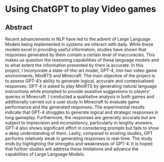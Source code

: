# Using ChatGPT to play Video games

## Abstract
Recent advancements in NLP have led to the advent of Large Language Models being implemented in systems we interact with daily. While these models excel in providing useful information, studies have shown that responses generated by them contain a certain level of inaccuracies. This makes us question the reasoning capabilities of these language models and to what extent the information presented by them is accurate. In this project, I incorporate a state-of-the-art model, GPT-4, into two video game environments, MiniRTS and Minecraft. The main objective of the project is to assess GPT-4’s ability to generate logical, accurate and contextualised responses. GPT-4 is asked to play MiniRTS by generating natural language instructions while prompted to provide assistive suggestions to players’ queries in Minecraft. I conducted a qualitative analysis in both games and additionally carried out a user study in Minecraft to evaluate game performance and the generated responses. The experimental results indicate that GPT-4 struggles to generate logical and strategic responses in long gameplay. Furthermore, the responses are generally accurate but are subject to imprecision and inconsistency, particularly in lengthy answers. GPT-4 also shows significant effort in considering prompts but fails to show a deep understanding of them. Lastly, compared to existing studies, GPT performs relatively weak in generating responses in real-time. The study ends by highlighting the strengths and weaknesses of GPT-4. It is hoped that further studies will address these limitations and advance the capabilities of Large Language Models.

